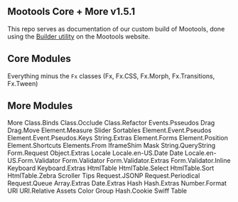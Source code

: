 
Mootools Core + More v1.5.1
--------------

This repo serves as documentation of our custom build of Mootools, done
using the [Builder utility](http://mootools.net/core/builder) on the Mootools website.

Core Modules
-----

Everything minus the `Fx` classes (Fx, Fx.CSS, Fx.Morph, Fx.Transitions, Fx.Tween)


More Modules
-----

More
Class.Binds
Class.Occlude
Class.Refactor
Events.Psseudos
Drag
Drag.Move
Element.Measure
Slider
Sortables
Element.Event.Pseudos
Element.Event.Pseudos.Keys
String.Extras
Element.Forms
Element.Position
Element.Shortcuts
Elements.From
IframeShim
Mask
String.QueryString
Form.Request
Object.Extras
Locale
Locale.en-US.Date
Date
Locale.en-US.Form.Validator
Form.Validator
Form.Validator.Extras
Form.Validator.Inline
Keyboard
Keyboard.Extras
HtmlTable
HtmlTable.Select
HtmlTable.Sort
HtmlTable.Zebra
Scroller
Tips
Request.JSONP
Request.Periodical
Request.Queue
Array.Extras
Date.Extras
Hash
Hash.Extras
Number.Format
URI
URI.Relative
Assets
Color
Group
Hash.Cookie
Swiff
Table
